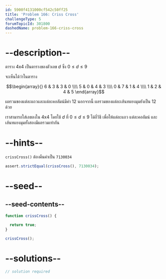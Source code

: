 ```yaml
---
id: 5900f4131000cf542c50ff25
title: 'Problem 166: Criss Cross'
challengeType: 5
forumTopicId: 301800
dashedName: problem-166-criss-cross
---
```


# --description--

ตาราง 4x4 เป็นตารางของตัวเลข $d$ ซึ่ง $0 ≤ d ≤ 9$

จะเห็นได้ว่าในตาราง

$$\begin{array}{}
  6 & 3 & 3 & 0 \\\\
  5 & 0 & 4 & 3 \\\\
  0 & 7 & 1 & 4 \\\\
  1 & 2 & 4 & 5
\end{array}$$

ผลรวมของแต่ละแถวและแต่ละคอลัมน์มีค่า 12 นอกจากนี้ ผลรวมของแต่ละเส้นทแยงมุมยังเป็น 12 ด้วย

เราสามารถใส่เลขลงใน 4x4 โดยใช้ $d$ ที่ $0 ≤ d ≤ 9$ ได้กี่วิธี เพื่อให้แต่ละแถว แต่ละคอลัมน์ และเส้นทแยงมุมทั้งสองมีผลรวมเท่ากัน

# --hints--

`crissCross()` ต้องคืนค่าเป็น `7130034`

```js
assert.strictEqual(crissCross(), 7130034);
```

# --seed--

## --seed-contents--

```js
function crissCross() {

  return true;
}

crissCross();
```

# --solutions--

```js
// solution required
```
